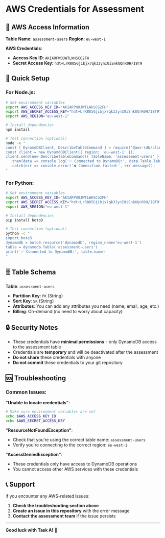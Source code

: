 # AWS Credentials for Assessment

## 🔑 AWS Access Information

**Table Name**: `assessment-users`
**Region**: `eu-west-1`

**AWS Credentials**:

- **Access Key ID**: `AKIARPWOJWTLWHSCG2FH`
- **Secret Access Key**: `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`

## 🚀 Quick Setup

### For Node.js:

```bash
# Set environment variables
export AWS_ACCESS_KEY_ID="AKIARPWOJWTLWHSCG2FH"
export AWS_SECRET_ACCESS_KEY="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"
export AWS_REGION="eu-west-1"

# Install dependencies
npm install

# Test connection (optional)
node -e "
const { DynamoDBClient, DescribeTableCommand } = require('@aws-sdk/client-dynamodb');
const client = new DynamoDBClient({ region: 'eu-west-1' });
client.send(new DescribeTableCommand({ TableName: 'assessment-users' }))
  .then(data => console.log('✅ Connected to DynamoDB:', data.Table.TableName))
  .catch(err => console.error('❌ Connection failed:', err.message));
"
```

### For Python:

```bash
# Set environment variables
export AWS_ACCESS_KEY_ID="AKIARPWOJWTLWHSCG2FH"
export AWS_SECRET_ACCESS_KEY="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"
export AWS_REGION="eu-west-1"

# Install dependencies
pip install boto3

# Test connection (optional)
python -c "
import boto3
dynamodb = boto3.resource('dynamodb', region_name='eu-west-1')
table = dynamodb.Table('assessment-users')
print('✅ Connected to DynamoDB:', table.name)
"
```

## 🗄️ Table Schema

**Table**: `assessment-users`

- **Partition Key**: `PK` (String)
- **Sort Key**: `SK` (String)
- **Attributes**: You can add any attributes you need (name, email, age, etc.)
- **Billing**: On-demand (no need to worry about capacity)

## 🔒 Security Notes

- These credentials have **minimal permissions** - only DynamoDB access to the assessment table
- Credentials are **temporary** and will be deactivated after the assessment
- **Do not share** these credentials with anyone
- **Do not commit** these credentials to your git repository

## 🆘 Troubleshooting

### Common Issues:

**"Unable to locate credentials"**:

```bash
# Make sure environment variables are set
echo $AWS_ACCESS_KEY_ID
echo $AWS_SECRET_ACCESS_KEY
```

**"ResourceNotFoundException"**:

- Check that you're using the correct table name: `assessment-users`
- Verify you're connecting to the correct region: `eu-west-1`

**"AccessDeniedException"**:

- These credentials only have access to DynamoDB operations
- You cannot access other AWS services with these credentials

## 📞 Support

If you encounter any AWS-related issues:

1. **Check the troubleshooting section above**
2. **Create an issue in this repository** with the error message
3. **Contact the assessment team** if the issue persists

---

**Good luck with Task A!** 🚀
